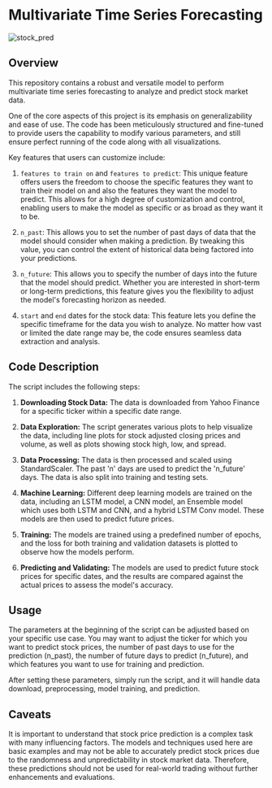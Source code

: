# Multivariate Time Series Forecasting

![stock_pred](https://github.com/jmayank23/MultivariateTimeSeriesForecasting/assets/27727185/4dd8b83c-2d7d-472b-8be6-be3f43bbb7c0)


## Overview

This repository contains a robust and versatile model to perform multivariate time series forecasting to analyze and predict stock market data. 

One of the core aspects of this project is its emphasis on generalizability and ease of use. The code has been meticulously structured and fine-tuned to provide users the capability to modify various parameters, and still ensure perfect running of the code along with all visualizations. 

Key features that users can customize include:

1. `features to train on` and `features to predict`: This unique feature offers users the freedom to choose the specific features they want to train their model on and also the features they want the model to predict. This allows for a high degree of customization and control, enabling users to make the model as specific or as broad as they want it to be.

2. `n_past`: This allows you to set the number of past days of data that the model should consider when making a prediction. By tweaking this value, you can control the extent of historical data being factored into your predictions.

3. `n_future`: This allows you to specify the number of days into the future that the model should predict. Whether you are interested in short-term or long-term predictions, this feature gives you the flexibility to adjust the model's forecasting horizon as needed.

4. `start` and `end` dates for the stock data: This feature lets you define the specific timeframe for the data you wish to analyze. No matter how vast or limited the date range may be, the code ensures seamless data extraction and analysis.

## Code Description

The script includes the following steps:

1. **Downloading Stock Data:** The data is downloaded from Yahoo Finance for a specific ticker within a specific date range. 

2. **Data Exploration:** The script generates various plots to help visualize the data, including line plots for stock adjusted closing prices and volume, as well as plots showing stock high, low, and spread.

3. **Data Processing:** The data is then processed and scaled using StandardScaler. The past 'n' days are used to predict the 'n_future' days. The data is also split into training and testing sets.

4. **Machine Learning:** Different deep learning models are trained on the data, including an LSTM model, a CNN model, an Ensemble model which uses both LSTM and CNN, and a hybrid LSTM Conv model. These models are then used to predict future prices.

5. **Training:** The models are trained using a predefined number of epochs, and the loss for both training and validation datasets is plotted to observe how the models perform.

6. **Predicting and Validating:** The models are used to predict future stock prices for specific dates, and the results are compared against the actual prices to assess the model's accuracy.


## Usage

The parameters at the beginning of the script can be adjusted based on your specific use case. You may want to adjust the ticker for which you want to predict stock prices, the number of past days to use for the prediction (n_past), the number of future days to predict (n_future), and which features you want to use for training and prediction.

After setting these parameters, simply run the script, and it will handle data download, preprocessing, model training, and prediction. 

## Caveats

It is important to understand that stock price prediction is a complex task with many influencing factors. The models and techniques used here are basic examples and may not be able to accurately predict stock prices due to the randomness and unpredictability in stock market data. Therefore, these predictions should not be used for real-world trading without further enhancements and evaluations.
